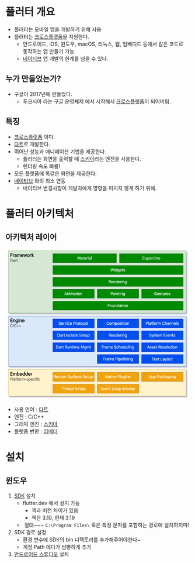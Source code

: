 # 플러터 개요
- 플러터는 모바일 앱을 개발하기 위해 사용
- 플러터는 [크로스플랫폼](../etc/크로스플랫폼.md)을 지원한다.
	- 안드로이드, iOS, 윈도우, macOS, 리눅스, 웹, 임베디드 등에서 같은 코드로 동작하는 앱 만들기 가능.
	- [네이티브](../etc/네이티브.md) 앱 개발의 한계를 넘을 수 있다.
## 누가 만들었는가?
* 구글이 2017년에 만들었다.
	* 푸크시아 라는 구글 운영체제 에서 시작해서 [크로스플랫폼](../etc/크로스플랫폼.md)이 되어버림.


## 특징
* [크로스플랫폼](../etc/크로스플랫폼.md) 이다.
* [다트](../etc/다트.md)로 개발한다.
* 뛰어난 성능과 애니메이션 기법을 제공한다.
	* 플러터는 화면을 출력할 때 [스키아](../etc/스키아.md)라는 엔진을 사용한다.
	* 렌더링 속도 빠름!
* 모든 플랫폼에 똑같은 화면을 제공한다.
* [네이티브](../etc/네이티브.md) 와의 최소 연동
	* 네이티브 변경사항이 개발자에게 영향을 미치지 않게 하기 위해.

# 플러터 아키텍처

## 아키텍처 레이어
![Pasted image 20240222221613](../etc/Pasted%20image%2020240222221613.png)

* 사용 언어 : [다트](../etc/다트.md)
* 엔진 : C/C++
* 그래픽 엔진 : [스키아](../etc/스키아.md)
* 플랫폼 변환 : [임베더](../etc/임베더.md)
# 설치
## 윈도우
1. [SDK](../etc/SDK.md) 설치
	* flutter.dev 에서 설치 가능
		*  책과 버전 차이가 있음
		*  책은 3.10, 현재 3.19
	*  절대~~~ `C:\Program Files\` 혹은 특정 문자를 포함하는 경로에 설치하지마!
2. SDK 경로 설정
	* 환경 변수에 SDK의 bin 디렉토리를 추가해주어야한다~
	* 계정 Path 에다가 쌈뽕하게 추가
3.  [안드로이드 스튜디오](../etc/안드로이드%20스튜디오.md) 설치 
